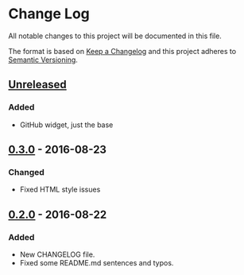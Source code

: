 # Change Log
All notable changes to this project will be documented in this file.

The format is based on [Keep a Changelog](http://keepachangelog.com/) 
and this project adheres to [Semantic Versioning](http://semver.org/).

## [Unreleased]
### Added
- GitHub widget, just the base

## [0.3.0] - 2016-08-23
### Changed
- Fixed HTML style issues

## [0.2.0] - 2016-08-22
### Added
- New CHANGELOG file.
- Fixed some README.md sentences and typos.

[Unreleased]: https://github.com/SPHackers/HackBoard/compare/v0.3.0...HEAD
[0.3.0]: https://github.com/SPHackers/HackBoard/compare/v0.2.0...v0.3.0
[0.2.0]: https://github.com/SPHackers/HackBoard/compare/v0.1.0...v0.2.0
